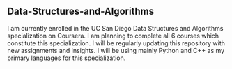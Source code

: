 ## Data-Structures-and-Algorithms

I am currently enrolled in the UC San Diego Data Structures and Algorithms specialization on Coursera. I am planning to complete all 6 courses which constitute this specialization. I will be regularly updating this repository with new assignments and insights. I will be using mainly Python and C++ as my primary languages for this specialization. 
